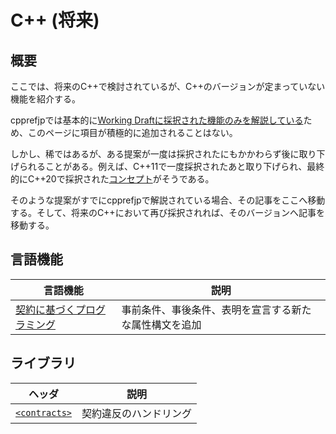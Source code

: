 # C++ (将来)

## 概要
ここでは、将来のC++で検討されているが、C++のバージョンが定まっていない機能を紹介する。

cpprefjpでは基本的に[Working Draftに採択された機能のみを解説している](/start_editing.md)ため、このページに項目が積極的に追加されることはない。

しかし、稀ではあるが、ある提案が一度は採択されたにもかかわらず後に取り下げられることがある。例えば、C++11で一度採択されたあと取り下げられ、最終的にC++20で採択された[コンセプト](/lang/cpp20/concepts.md)がそうである。

そのような提案がすでにcpprefjpで解説されている場合、その記事をここへ移動する。そして、将来のC++において再び採択されれば、そのバージョンへ記事を移動する。

## 言語機能

| 言語機能 | 説明 |
|----------|------|
| [契約に基づくプログラミング](future/contract-based_programming.md) | 事前条件、事後条件、表明を宣言する新たな属性構文を追加 |


## ライブラリ

| ヘッダ | 説明 |
|--------|------|
| [`<contracts>`](/reference/contracts.md) | 契約違反のハンドリング |
